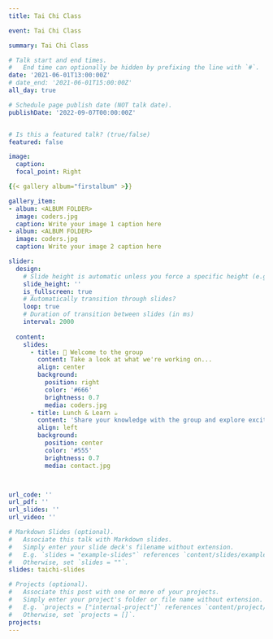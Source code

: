 ```yaml
---
title: Tai Chi Class

event: Tai Chi Class

summary: Tai Chi Class

# Talk start and end times.
#   End time can optionally be hidden by prefixing the line with `#`.
date: '2021-06-01T13:00:00Z'
# date_end: '2021-06-01T15:00:00Z'
all_day: true

# Schedule page publish date (NOT talk date).
publishDate: '2022-09-07T00:00:00Z'


# Is this a featured talk? (true/false)
featured: false

image:
  caption: 
  focal_point: Right

{{< gallery album="firstalbum" >}}

gallery_item:
- album: <ALBUM FOLDER>
  image: coders.jpg
  caption: Write your image 1 caption here
- album: <ALBUM FOLDER>
  image: coders.jpg
  caption: Write your image 2 caption here

slider:
  design:
    # Slide height is automatic unless you force a specific height (e.g. '400px')
    slide_height: ''
    is_fullscreen: true
    # Automatically transition through slides?
    loop: true
    # Duration of transition between slides (in ms)
    interval: 2000
  
  content:
    slides:
      - title: 👋 Welcome to the group
        content: Take a look at what we're working on...
        align: center
        background:
          position: right
          color: '#666'
          brightness: 0.7
          media: coders.jpg
      - title: Lunch & Learn ☕️
        content: 'Share your knowledge with the group and explore exciting new topics together!'
        align: left
        background:
          position: center
          color: '#555'
          brightness: 0.7
          media: contact.jpg



url_code: ''
url_pdf: ''
url_slides: ''
url_video: ''

# Markdown Slides (optional).
#   Associate this talk with Markdown slides.
#   Simply enter your slide deck's filename without extension.
#   E.g. `slides = "example-slides"` references `content/slides/example-slides.md`.
#   Otherwise, set `slides = ""`.
slides: taichi-slides

# Projects (optional).
#   Associate this post with one or more of your projects.
#   Simply enter your project's folder or file name without extension.
#   E.g. `projects = ["internal-project"]` references `content/project/deep-learning/index.md`.
#   Otherwise, set `projects = []`.
projects:
---
```


